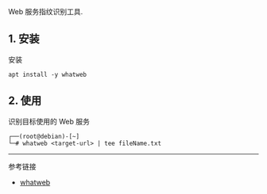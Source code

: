 Web 服务指纹识别工具.

## 1. 安装

安装

```
apt install -y whatweb
```

## 2. 使用

识别目标使用的 Web 服务

```
┌──(root@debian)-[~]
└─# whatweb <target-url> | tee fileName.txt
```

---

参考链接

- [whatweb](https://www.kali.org/tools/whatweb/)

